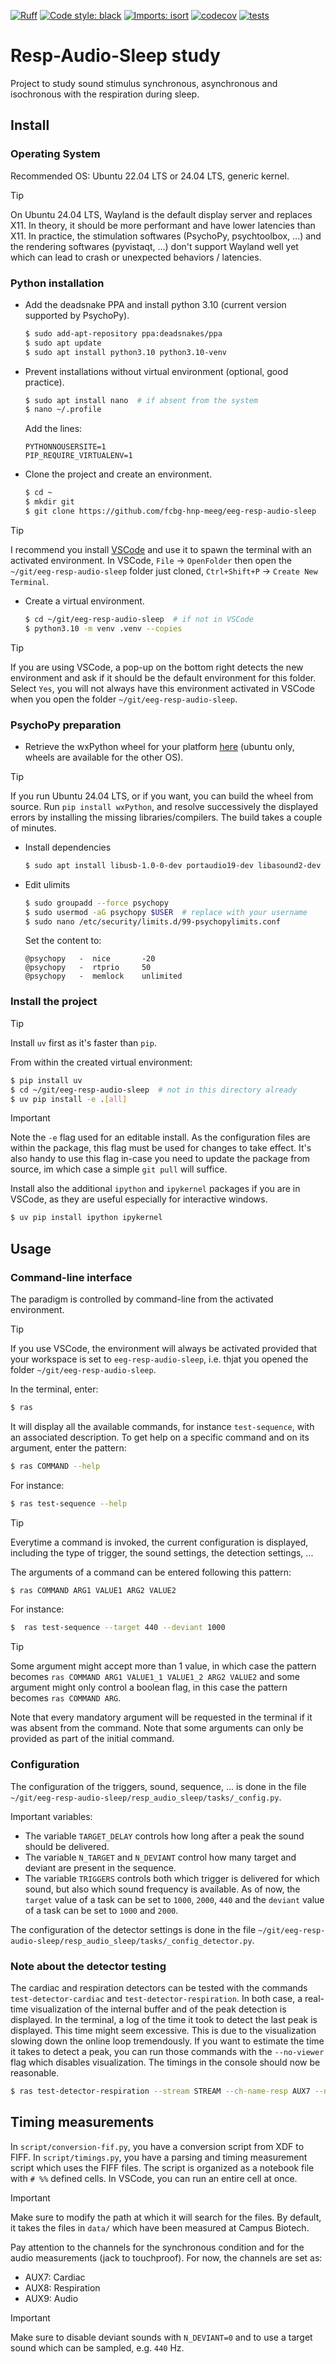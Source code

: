 [![Ruff](https://img.shields.io/endpoint?url=https://raw.githubusercontent.com/astral-sh/ruff/main/assets/badge/v2.json)](https://github.com/astral-sh/ruff)
[![Code style: black](https://img.shields.io/badge/code%20style-black-000000.svg)](https://github.com/psf/black)
[![Imports: isort](https://img.shields.io/badge/%20imports-isort-%231674b1?style=flat&labelColor=ef8336)](https://pycqa.github.io/isort/)
[![codecov](https://codecov.io/gh/fcbg-hnp-meeg/eeg-resp-audio-sleep/graph/badge.svg?token=nalw3f1s1X)](https://codecov.io/gh/fcbg-hnp-meeg/eeg-resp-audio-sleep)
[![tests](https://github.com/fcbg-hnp-meeg/eeg-resp-audio-sleep/actions/workflows/pytest.yaml/badge.svg?branch=main)](https://github.com/fcbg-hnp-meeg/eeg-resp-audio-sleep/actions/workflows/pytest.yaml)

# Resp-Audio-Sleep study

Project to study sound stimulus synchronous, asynchronous and isochronous with
the respiration during sleep.

## Install

### Operating System

Recommended OS: Ubuntu 22.04 LTS or 24.04 LTS, generic kernel.

> [!Tip]
> On Ubuntu 24.04 LTS, Wayland is the default display server and replaces X11. In
> theory, it should be more performant and have lower latencies than X11. In practice,
> the stimulation softwares (PsychoPy, psychtoolbox, ...) and the rendering softwares
> (pyvistaqt, ...) don't support Wayland well yet which can lead to crash or unexpected
> behaviors / latencies.

### Python installation

- Add the deadsnake PPA and install python 3.10 (current version supported by PsychoPy).

  ```bash
  $ sudo add-apt-repository ppa:deadsnakes/ppa
  $ sudo apt update
  $ sudo apt install python3.10 python3.10-venv
  ```

- Prevent installations without virtual environment (optional, good practice).

  ```bash
  $ sudo apt install nano  # if absent from the system
  $ nano ~/.profile
  ```

  Add the lines:

  ```
  PYTHONNOUSERSITE=1
  PIP_REQUIRE_VIRTUALENV=1
  ```

- Clone the project and create an environment.

  ```bash
  $ cd ~
  $ mkdir git
  $ git clone https://github.com/fcbg-hnp-meeg/eeg-resp-audio-sleep
  ```

> [!Tip]
> I recommend you install [VSCode](https://code.visualstudio.com/Download) and use it to
> spawn the terminal with an activated environment. In VSCode, `File` -> `OpenFolder`
> then open the `~/git/eeg-resp-audio-sleep` folder just cloned, `Ctrl+Shift+P` ->
> `Create New Terminal`.

- Create a virtual environment.

  ```bash
  $ cd ~/git/eeg-resp-audio-sleep  # if not in VSCode
  $ python3.10 -m venv .venv --copies
  ```

> [!Tip]
> If you are using VSCode, a pop-up on the bottom right detects the new environment
> and ask if it should be the default environment for this folder. Select `Yes`, you
> will not always have this environment activated in VSCode when you open the folder
> `~/git/eeg-resp-audio-sleep`.

### PsychoPy preparation

- Retrieve the wxPython wheel for your platform [here](https://extras.wxpython.org/wxPython4/extras/linux/gtk3/) (ubuntu only, wheels are available for the other OS).

> [!Tip]
> If you run Ubuntu 24.04 LTS, or if you want, you can build the wheel from source. Run
> `pip install wxPython`, and resolve successively the displayed errors by installing
> the missing libraries/compilers. The build takes a couple of minutes.

- Install dependencies

  ```bash
  $ sudo apt install libusb-1.0-0-dev portaudio19-dev libasound2-dev libsdl2-2.0-0
  ```

- Edit ulimits

  ```bash
  $ sudo groupadd --force psychopy
  $ sudo usermod -aG psychopy $USER  # replace with your username
  $ sudo nano /etc/security/limits.d/99-psychopylimits.conf
  ```

  Set the content to:

  ```
  @psychopy   -  nice       -20
  @psychopy   -  rtprio     50
  @psychopy   -  memlock    unlimited
  ```

### Install the project

> [!Tip]
> Install `uv` first as it's faster than `pip`.

From within the created virtual environment:

```bash
$ pip install uv
$ cd ~/git/eeg-resp-audio-sleep  # not in this directory already
$ uv pip install -e .[all]
```

> [!IMPORTANT]
> Note the `-e` flag used for an editable install. As the configuration files are within
> the package, this flag must be used for changes to take effect. It's also handy to
> use this flag in-case you need to update the package from source, im which case a
> simple `git pull` will suffice.

Install also the additional `ipython` and `ipykernel` packages if you are in VSCode, as
they are useful especially for interactive windows.

```bash
$ uv pip install ipython ipykernel
```

## Usage

### Command-line interface

The paradigm is controlled by command-line from the activated environment.

> [!Tip]
> If you use VSCode, the environment will always be activated provided that your
> workspace is set to `eeg-resp-audio-sleep`, i.e. thjat you opened the folder
> `~/git/eeg-resp-audio-sleep`.

In the terminal, enter:

```bash
$ ras
```

It will display all the available commands, for instance `test-sequence`, with an
associated description. To get help on a specific command and on its argument, enter the
pattern:

```bash
$ ras COMMAND --help
```

For instance:

```bash
$ ras test-sequence --help
```

> [!TIP]
> Everytime a command is invoked, the current configuration is displayed, including
> the type of trigger, the sound settings, the detection settings, ...

The arguments of a command can be entered following this pattern:

```bash
$ ras COMMAND ARG1 VALUE1 ARG2 VALUE2
```

For instance:

```bash
$  ras test-sequence --target 440 --deviant 1000
```

> [!TIP]
> Some argument might accept more than 1 value, in which case the pattern becomes
> `ras COMMAND ARG1 VALUE1_1 VALUE1_2 ARG2 VALUE2` and some argument might only control
> a boolean flag, in this case the pattern becomes `ras COMMAND ARG`.

Note that every mandatory argument will be requested in the terminal if it was absent
from the command. Note that some arguments can only be provided as part of the initial
command.

### Configuration

The configuration of the triggers, sound, sequence, ... is done in the file
`~/git/eeg-resp-audio-sleep/resp_audio_sleep/tasks/_config.py`.

Important variables:
- The variable `TARGET_DELAY` controls how long after a peak the sound should be
  delivered.
- The variable `N_TARGET` and `N_DEVIANT` control how many target and deviant are
  present in the sequence.
- The variable `TRIGGERS` controls both which trigger is delivered for which sound, but
  also which sound frequency is available. As of now, the `target` value of a task can
  be set to `1000`, `2000`, `440` and the `deviant` value of a task can be set to
  `1000` and `2000`.

The configuration of the detector settings is done in the file
`~/git/eeg-resp-audio-sleep/resp_audio_sleep/tasks/_config_detector.py`.

### Note about the detector testing

The cardiac and respiration detectors can be tested with the commands
`test-detector-cardiac` and `test-detector-respiration`. In both case, a real-time
visualization of the internal buffer and of the peak detection is displayed. In the
terminal, a log of the time it took to detect the last peak is displayed. This time
might seem excessive. This is due to the visualization slowing down the online loop
tremendously. If you want to estimate the time it takes to detect a peak, you can run
those commands with the `--no-viewer` flag which disables visualization. The timings in
the console should now be reasonable.

```bash
$ ras test-detector-respiration --stream STREAM --ch-name-resp AUX7 --n-peaks 20 --no-viewer
```

## Timing measurements

In `script/conversion-fif.py`, you have a conversion script from XDF to FIFF.
In `script/timings.py`, you have a parsing and timing measurement script which uses the
FIFF files. The script is organized as a notebook file with `# %%` defined cells. In
VSCode, you can run an entire cell at once.

> [!IMPORTANT]
> Make sure to modify the path at which it will search for the files. By default, it
> takes the files in `data/` which have been measured at Campus Biotech.

Pay attention to the channels for the synchronous condition and for the audio
measurements (jack to touchproof). For now, the channels are set as:

- AUX7: Cardiac
- AUX8: Respiration
- AUX9: Audio

> [!IMPORTANT]
> Make sure to disable deviant sounds with `N_DEVIANT=0` and to use a target sound which
> can be sampled, e.g. `440` Hz.
